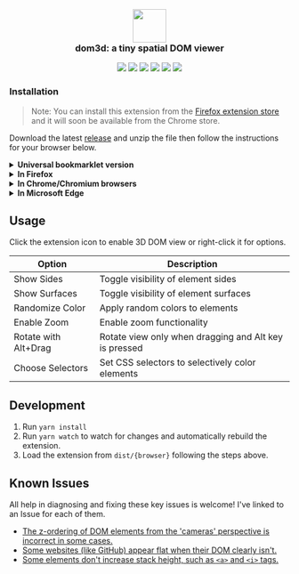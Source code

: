 <div align="center">
  <img width="60" height="60" src="https://github.com/OrionReed/dom3d/assets/16704290/126a738c-1a22-43ac-a209-b465afe73b17"/>
  <h3 style="margin-top: 0;">dom3d: a tiny spatial DOM viewer</h3>
  <img src="https://img.shields.io/badge/Chrome-Supported-brightgreen">
  <img src="https://img.shields.io/badge/Firefox-Supported-brightgreen">
  <img src="https://img.shields.io/badge/Microsoft%20Edge-Supported-brightgreen">
  <img src="https://img.shields.io/badge/Opera-Supported-brightgreen">
  <img src="https://img.shields.io/badge/Brave-Supported-brightgreen">
  <img src="https://img.shields.io/badge/Safari-Unsupported-red">
</div> 


### Installation
>Note: You can install this extension from the [Firefox extension store](https://addons.mozilla.org/en-US/firefox/addon/dom3d/) and it will soon be available from the Chrome store.

Download the latest [release](https://github.com/OrionReed/dom3d/releases) and unzip the file then follow the instructions for your browser below.

<details>
<summary><b>Universal bookmarklet version</b></summary>
Simply prefix this code with `javascript:` and save it as a bookmark on Chrome or Firefox. This is a 1-1 equivalent to the full extension with the default configuration.

```js
(()=>{let e=t=>[...t.children].reduce((t,n)=>Math.max(t,e(n)),0)+1,t=e(document.body),n=(e,n=0,o=0)=>`hsl(${n}, 75%, ${Math.min(10+e*(1+60/t),90)+o}%)`,o=document.body;o.style.overflow="visible",o.style.transformStyle="preserve-3d",o.style.perspective=1e4;let r=window.innerWidth/2,i=window.innerHeight/2;o.style.perspectiveOrigin=o.style.transformOrigin=`${r}px ${i}px`,function e(t,o,r,i){for(let l=t.childNodes,s=l.length,d=0;d<s;d++){let s=l[d];if(1!==s.nodeType)continue;let f=n(o,190,-5);Object.assign(s.style,{transform:"translateZ(20px)",overflow:"visible",transformStyle:"preserve-3d",backgroundColor:f});let a=r,c=i;s.offsetParent===t&&(a+=t.offsetLeft,c+=t.offsetTop),e(s,o+1,a,c)}}(o,0,0,0),document.addEventListener("mousemove",e=>{let t=180*(1-e.clientY/window.innerHeight)-90,n=180*e.clientX/window.innerWidth-90;o.style.transform=`rotateX(${t}deg) rotateY(${n}deg)`})})();
```
</details>

<details>
<summary><b>In Firefox</b></summary>

1. Go to `about:debugging#/runtime/this-firefox`
2. Click "Load Temporary Addon"
3. Select `manifest.json` in the downloaded folder
4. Extension should now be installed, you can find it in the top right extensions menu (puzzle piece icon) and pin it if desired
</details>

<details>
<summary><b>In Chrome/Chromium browsers</b></summary>

1. Go to `chrome://extensions`
2. Enable "Developer Mode" in the top right
3. Click "Load Unpacked"
4. Select the downloaded folder
5. Extension should now be installed, you can find it in the top right extensions menu (puzzle piece icon) and pin it if desired  

**Specific Chromium browsers may have additional steps.**
- In Opera, enable "Allow access to search page results"
</details>

<details>
<summary><b>In Microsoft Edge</b></summary>

1. Go to `edge://extensions`
2. Click "Load Unpacked"
3. Select the downloaded folder. Please use the Chrome version of the extension.
4. Extension should now be installed, you can find it in the top right extensions menu (puzzle piece icon) and pin it if desired
</details>

## Usage
Click the extension icon to enable 3D DOM view or right-click it for options.

| Option                | Description                                            |
|-----------------------|--------------------------------------------------------|
| Show Sides            | Toggle visibility of element sides                     |
| Show Surfaces         | Toggle visibility of element surfaces                  |
| Randomize Color       | Apply random colors to elements                        |
| Enable Zoom           | Enable zoom functionality                              |
| Rotate with Alt+Drag  | Rotate view only when dragging and Alt key is pressed  |
| Choose Selectors      | Set CSS selectors to selectively color elements        |

## Development
1. Run `yarn install`
2. Run `yarn watch` to watch for changes and automatically rebuild the extension.
3. Load the extension from `dist/{browser}` following the steps above.

## Known Issues
All help in diagnosing and fixing these key issues is welcome! I've linked to an Issue for each of them.
- [The z-ordering of DOM elements from the 'cameras' perspective is incorrect in some cases.](https://github.com/OrionReed/dom3d/issues/9)
- [Some websites (like GitHub) appear flat when their DOM clearly isn't.](https://github.com/OrionReed/dom3d/issues/10)
- [Some elements don't increase stack height, such as `<a>` and `<i>` tags.](https://github.com/OrionReed/dom3d/issues/11)
